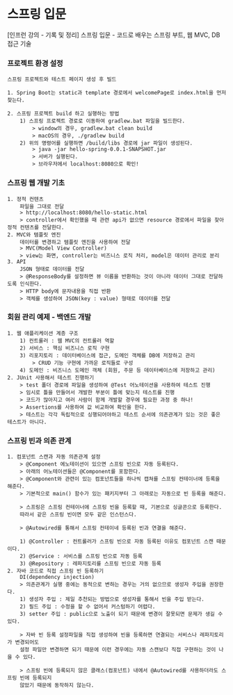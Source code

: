 # 스프링 입문
[인프런 강의 - 기록 및 정리] 스프링 입문 - 코드로 배우는 스프링 부트, 웹 MVC, DB 접근 기술

### 프로젝트 환경 설정
    스프링 프로젝트와 테스트 페이지 생성 후 빌드

    1. Spring Boot는 static과 template 경로에서 welcomePage로 index.html을 먼저 찾는다.
    
    2. 스프링 프로젝트 build 하고 실행하는 방법
        1) 스프링 프로젝트 경로로 이동하여 gradlew.bat 파일을 빌드한다.
            > window의 경우, gradlew.bat clean build
            > macOS의 경우, ./gradlew build
        2) 위의 명령어를 실행하면 /build/libs 경로에 jar 파일이 생성된다.
            > java -jar hello-spring-0.0.1-SNAPSHOT.jar
            > 서버가 실행된다.
            > 브라우저에서 localhost:8080으로 확인!

### 스프링 웹 개발 기초
    1. 정적 컨텐츠
        파일을 그대로 전달
        > http://localhost:8080/hello-static.html
        > controller에서 확인했을 때 관련 api가 없으면 resource 경로에서 파일을 찾아 정적 컨텐츠를 전달한다.
    2. MVC와 템플릿 엔진
        데이터를 변경하고 템플릿 엔진을 사용하여 전달
        > MVC(Model View Controller)
        > view는 화면, controller는 비즈니스 로직 처리, model은 데이터 관리로 분리
    3. API
        JSON 형태로 데이터를 전달
        > @ResponseBody를 설정하면 뷰 이름을 반환하는 것이 아니라 데이터 그대로 전달하도록 인식한다.
        > HTTP body에 문자내용을 직접 반환
        > 객체를 생성하여 JSON(key : value) 형태로 데이터를 전달

### 회원 관리 예제 - 백엔드 개발
    1. 웹 애플리케이션 계층 구조
        1) 컨트롤러 : 웹 MVC의 컨트롤러 역할
        2) 서비스 : 핵심 비즈니스 로직 구현
        3) 리포지토리 : 데이터베이스에 접근, 도메인 객체를 DB에 저장하고 관리
            > CRUD 기능 구현에 가까운 로직들로 구성
        4) 도메인 : 비즈니스 도메인 객체 (회원, 주문 등 데이터베이스에 저장하고 관리)
    2. JUnit 사용해서 테스트 진행하기
        > test 폴더 경로에 파일을 생성하여 @Test 어노테이션을 사용하여 테스트 진행
        > 임시로 틀을 만들어서 개발한 부분이 틀에 맞는지 테스트를 진행
        > 코드가 많아지고 여러 사람이 함께 개발할 경우에 필요한 과정 중 하나!
        > Assertions를 사용하여 값 비교하여 확인을 한다.
        > 테스트는 각각 독립적으로 싱행되어야하고 테스트 순서에 의존관계가 있는 것은 좋은 테스트가 아니다.

### 스프링 빈과 의존 관계
    1. 컴포넌트 스캔과 자동 의존관계 설정
        > @Component 에노테이션이 있으면 스프링 빈으로 자동 등록된다.
        > 아래의 어노테이션들은 @Component를 포함한다.
        > @Component와 관련이 있는 컴포넌트들을 하나씩 캡쳐를 스프링 컨테이너에 등록을 해준다.
        > 기본적으로 main() 함수가 있는 패키지부터 그 아래로는 자동으로 빈 등록을 해준다.

        > 스프링은 스프링 컨테이너에 스프링 빈을 등록할 때, 기본으로 싱글콘으로 등록한다.
        따라서 같은 스프링 빈이면 모두 같은 인스턴스다.

        > @Autowired를 통해서 스프링 컨테이네 등록된 빈과 연결을 해준다.
        
        1) @Controller : 컨트롤러가 스프링 빈으로 자동 등록된 이유도 컴포넌트 스캔 때문이다.
        2) @Service : 서비스를 스프링 빈으로 자동 등록
        3) @Repository : 레파지토리를 스프링 빈으로 자동 등록
    2. 자바 코드로 직접 스프링 빈 등록하기
        DI(dependency injection)
        > 의존관계가 실행 중에는 동적으로 변하는 경우는 거의 없으므로 생성자 주입을 권장한다.
        1) 생성자 주입 : 제일 추천되는 방법으로 생성자를 통해서 빈을 주입 받는다.
        2) 필드 주입 : 수정을 할 수 없어서 커스텀하기 어렵다.
        3) setter 주입 : public으로 노출이 되기 때문에 변경이 잘못되면 문제가 생길 수 있다.

        > 자바 빈 등록 설정파일을 직접 생성하여 빈을 등록하면 연결되는 서비스나 레파지토리가 변경되어도
        설정 파일만 변경하면 되기 때문에 이런 경우에는 자동 스캔보다 직접 구현하는 것이 나을 수 있다.
        
        > 스프링 빈에 등록되지 않은 클래스(컴포넌트) 내에서 @Autowired를 사용하더라도 스프링 빈에 등록되지
        않았기 때문에 동작하지 않는다.